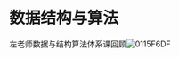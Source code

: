 # 数据结构与算法
左老师数据与结构算法体系课回顾![0115F6DF](https://user-images.githubusercontent.com/74823445/192443680-4e73fb33-e116-45db-84cf-304973664e5e.png)


